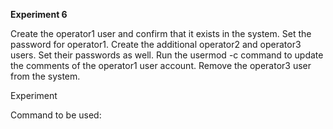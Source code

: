 **Experiment 6**

Create the operator1 user and confirm that it exists in the system. Set the password for operator1. Create the additional operator2 and operator3 users. Set their passwords as well. Run the usermod -c command to update the comments of the operator1 user account. Remove the operator3 user from the system. 

Experiment

Command to be used:

